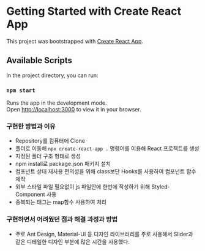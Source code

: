 # Getting Started with Create React App

This project was bootstrapped with [Create React App](https://github.com/facebook/create-react-app).

## Available Scripts

In the project directory, you can run:

### `npm start`

Runs the app in the development mode.\
Open [http://localhost:3000](http://localhost:3000) to view it in your browser.



### 구현한 방법과 이유
- Repository를 컴퓨터에 Clone
- 폴더로 이동해 `npx create-react-app .` 명령어를 이용해 React 프로젝트를 생성
- 지정된 폴더 구조 형태로 생성
- npm install로 package.json 패키지 설치
- 컴포넌트 상태 재사용 편의성을 위해 class보단 Hooks를 사용하여 컴포넌트 함수 제작
- 외부 스타일 파일 필요없이 js 파일안에 한번에 작성하기 위해 Styled-Component 사용
- 중복되는 태그는 map함수 사용하여 처리

### 구현하면서 어려웠던 점과 해결 과정과 방법
- 주로 Ant Design, Material-UI 등 디자인 라이브러리를 주로 사용해서 Slider과 같은 디테일한 디자인 부분에 많은 시간을 사용했다.
